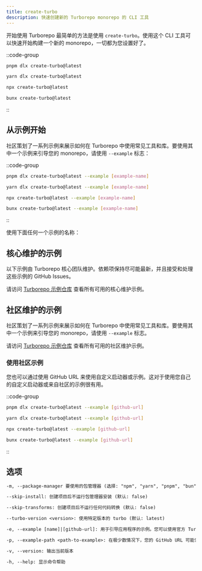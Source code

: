 ```yaml
---
title: create-turbo
description: 快速创建新的 Turborepo monorepo 的 CLI 工具
---
```


开始使用 Turborepo 最简单的方法是使用 `create-turbo`。使用这个 CLI 工具可以快速开始构建一个新的 monorepo，一切都为您设置好了。

::code-group

```bash [pnpm]
pnpm dlx create-turbo@latest
```

```bash [yarn]
yarn dlx create-turbo@latest
```

```bash [npm]
npx create-turbo@latest
```

```bash [bun]
bunx create-turbo@latest
```

::

## 从示例开始

社区策划了一系列示例来展示如何在 Turborepo 中使用常见工具和库。要使用其中一个示例来引导您的 monorepo，请使用 `--example` 标志：

::code-group

```bash [pnpm]
pnpm dlx create-turbo@latest --example [example-name]
```

```bash [yarn]
yarn dlx create-turbo@latest --example [example-name]
```

```bash [npm]
npx create-turbo@latest --example [example-name]
```

```bash [bun]
bunx create-turbo@latest --example [example-name]
```

::

使用下面任何一个示例的名称：

## 核心维护的示例

以下示例由 Turborepo 核心团队维护。依赖项保持尽可能最新，并且接受和处理这些示例的 GitHub Issues。

请访问 [Turborepo 示例仓库](https://github.com/vercel/turbo/tree/main/examples) 查看所有可用的核心维护示例。

## 社区维护的示例

社区策划了一系列示例来展示如何在 Turborepo 中使用常见工具和库。要使用其中一个示例来引导您的 monorepo，请使用 `--example` 标志。

请访问 [Turborepo 示例仓库](https://github.com/vercel/turbo/tree/main/examples) 查看所有可用的社区维护示例。

### 使用社区示例

您也可以通过使用 GitHub URL 来使用自定义启动器或示例。这对于使用您自己的自定义启动器或来自社区的示例很有用。

::code-group

```bash [pnpm]
pnpm dlx create-turbo@latest --example [github-url]
```

```bash [yarn]
yarn dlx create-turbo@latest --example [github-url]
```

```bash [npm]
npx create-turbo@latest --example [github-url]
```

```bash [bun]
bunx create-turbo@latest --example [github-url]
```

::

## 选项

```txt title="Terminal"
-m, --package-manager 要使用的包管理器 (选择: "npm", "yarn", "pnpm", "bun")

--skip-install: 创建项目后不运行包管理器安装 (默认: false)

--skip-transforms: 创建项目后不运行任何代码转换 (默认: false)

--turbo-version <version>: 使用特定版本的 turbo (默认: latest)

-e, --example [name]|[github-url]: 用于引导应用程序的示例。您可以使用官方 Turborepo 仓库中的示例名称或 GitHub URL。URL 可以使用任何分支和/或子目录

-p, --example-path <path-to-example>: 在极少数情况下，您的 GitHub URL 可能包含带有斜杠的分支名称（例如 bug/fix-1）和示例路径（例如 foo/bar）。在这种情况下，您必须单独指定示例路径：--example-path foo/bar

-v, --version: 输出当前版本

-h, --help: 显示命令帮助
```
